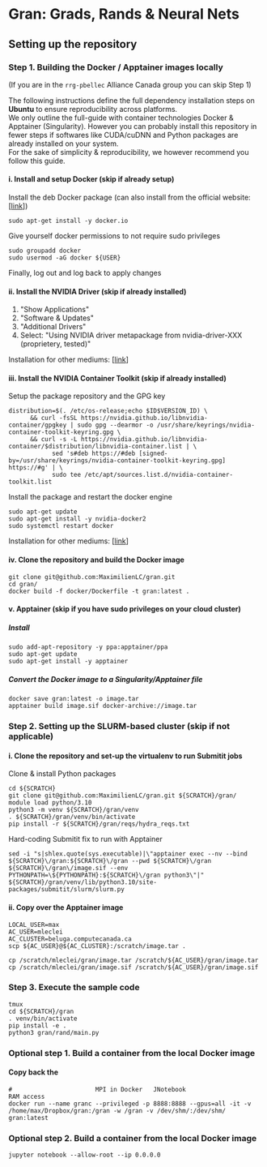 # Gran: Grads, Rands & Neural Nets

## Setting up the repository

### Step 1. Building the Docker / Apptainer images locally

(If you are in the `rrg-pbellec` Alliance Canada group you can skip Step 1)  
  
The following instructions define the full dependency installation steps on **Ubuntu** to ensure reproducibility across platforms.  
We only outline the full-guide with container technologies Docker & Apptainer (Singularity). 
However you can probably install this repository in fewer steps if softwares like CUDA/cuDNN and Python packages are already installed on your system.  
For the sake of simplicity & reproducibility, we however recommend you follow this guide.

#### i. Install and setup Docker (skip if already setup)
Install the deb Docker package (can also install from the official website: [[link](https://docs.docker.com/engine/install/)])
```
sudo apt-get install -y docker.io
```
Give yourself docker permissions to not require sudo privileges
```
sudo groupadd docker
sudo usermod -aG docker ${USER}
```
Finally, log out and log back to apply changes

#### ii. Install the NVIDIA Driver (skip if already installed)
1) "Show Applications"  
2) "Software & Updates"  
3) "Additional Drivers"  
4) Select: "Using NVIDIA driver metapackage from nvidia-driver-XXX (proprietery, tested)"  
  
Installation for other mediums: [[link](https://docs.nvidia.com/datacenter/tesla/tesla-installation-notes/index.html)]

#### iii. Install the NVIDIA Container Toolkit (skip if already installed)

Setup the package repository and the GPG key
```
distribution=$(. /etc/os-release;echo $ID$VERSION_ID) \
      && curl -fsSL https://nvidia.github.io/libnvidia-container/gpgkey | sudo gpg --dearmor -o /usr/share/keyrings/nvidia-container-toolkit-keyring.gpg \
      && curl -s -L https://nvidia.github.io/libnvidia-container/$distribution/libnvidia-container.list | \
            sed 's#deb https://#deb [signed-by=/usr/share/keyrings/nvidia-container-toolkit-keyring.gpg] https://#g' | \
            sudo tee /etc/apt/sources.list.d/nvidia-container-toolkit.list
```
Install the package and restart the docker engine
```
sudo apt-get update
sudo apt-get install -y nvidia-docker2
sudo systemctl restart docker
```
  
Installation for other mediums: [[link](https://docs.nvidia.com/datacenter/cloud-native/container-toolkit/install-guide.html)]

#### iv. Clone the repository and build the Docker image
```
git clone git@github.com:MaximilienLC/gran.git
cd gran/
docker build -f docker/Dockerfile -t gran:latest .
```

#### v. Apptainer (skip if you have sudo privileges on your cloud cluster)

##### Install
```
sudo add-apt-repository -y ppa:apptainer/ppa
sudo apt-get update
sudo apt-get install -y apptainer
```

##### Convert the Docker image to a Singularity/Apptainer file
```
docker save gran:latest -o image.tar
apptainer build image.sif docker-archive://image.tar
```

### Step 2. Setting up the SLURM-based cluster (skip if not applicable)

#### i. Clone the repository and set-up the virtualenv to run Submitit jobs
Clone & install Python packages
```
cd ${SCRATCH}
git clone git@github.com:MaximilienLC/gran.git ${SCRATCH}/gran/
module load python/3.10
python3 -m venv ${SCRATCH}/gran/venv
. ${SCRATCH}/gran/venv/bin/activate
pip install -r ${SCRATCH}/gran/reqs/hydra_reqs.txt
```
Hard-coding Submitit fix to run with Apptainer
```
sed -i "s|shlex.quote(sys.executable)|\"apptainer exec --nv --bind ${SCRATCH}\/gran:${SCRATCH}\/gran --pwd ${SCRATCH}\/gran ${SCRATCH}\/gran\/image.sif --env PYTHONPATH=\${PYTHONPATH}:${SCRATCH}\/gran python3\"|" ${SCRATCH}/gran/venv/lib/python3.10/site-packages/submitit/slurm/slurm.py
```

#### ii. Copy over the Apptainer image
```
LOCAL_USER=max
AC_USER=mleclei
AC_CLUSTER=beluga.computecanada.ca
scp ${AC_USER}@${AC_CLUSTER}:/scratch/image.tar .

cp /scratch/mleclei/gran/image.tar /scratch/${AC_USER}/gran/image.tar
cp /scratch/mleclei/gran/image.sif /scratch/${AC_USER}/gran/image.sif
```

### Step 3. Execute the sample code
```
tmux
cd ${SCRATCH}/gran
. venv/bin/activate
pip install -e .
python3 gran/rand/main.py
```


### Optional step 1. Build a container from the local Docker image
#### Copy back the 


```
#                       MPI in Docker   JNotebook                                                              RAM access
docker run --name granc --privileged -p 8888:8888 --gpus=all -it -v /home/max/Dropbox/gran:/gran -w /gran -v /dev/shm/:/dev/shm/  gran:latest
```

### Optional step 2. Build a container from the local Docker image
```
jupyter notebook --allow-root --ip 0.0.0.0
```